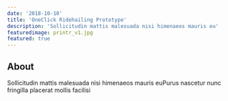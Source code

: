 ```yaml
---
date: '2018-10-10'
title: 'OneClick Ridehailing Prototype'
description: 'Sollicitudin mattis malesuada nisi himenaeos mauris eu'
featuredimage: printr_v1.jpg
featured: true
---
```


## About

Sollicitudin mattis malesuada nisi himenaeos mauris euPurus nascetur nunc fringilla placerat mollis facilisi
